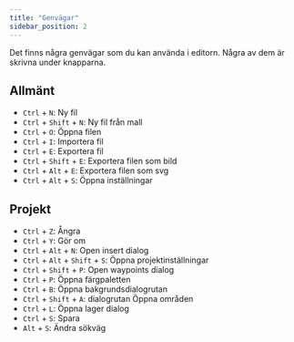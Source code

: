 ```yaml
---
title: "Genvägar"
sidebar_position: 2
---
```


Det finns några genvägar som du kan använda i editorn. Några av dem är skrivna under knapparna.

## Allmänt

* `Ctrl` + `N`: Ny fil
* `Ctrl` + `Shift` + `N`: Ny fil från mall
* `Ctrl` + `O`: Öppna filen
* `Ctrl` + `I`: Importera fil
* `Ctrl` + `E`: Exportera fil
* `Ctrl` + `Shift` + `E`: Exportera filen som bild
* `Ctrl` + `Alt` + `E`: Exportera filen som svg
* `Ctrl` + `Alt` + `S`: Öppna inställningar

## Projekt

* `Ctrl` + `Z`: Ångra
* `Ctrl` + `Y`: Gör om
* `Ctrl` + `Alt` + `N`: Open insert dialog
* `Ctrl` + `Alt` + `Shift` + `S`: Öppna projektinställningar
* `Ctrl` + `Shift` + `P`: Open waypoints dialog
* `Ctrl` + `P`: Öppna färgpaletten
* `Ctrl` + `B`: Öppna bakgrundsdialogrutan
* `Ctrl` + `Shift` + `A`: dialogrutan Öppna områden
* `Ctrl` + `L`: Öppna lager dialog
* `Ctrl` + `S`: Spara
* `Alt` + `S`: Ändra sökväg
